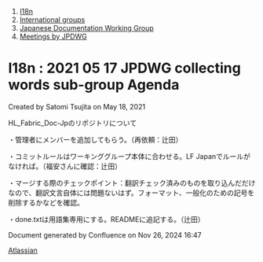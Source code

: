1. [I18n](index.html)
2. [International groups](International-groups_22970373.html)
3. [Japanese Documentation Working Group](Japanese-Documentation-Working-Group_22970444.html)
4. [Meetings by JPDWG](Meetings-by-JPDWG_22970537.html)

# I18n : 2021 05 17 JPDWG collecting words sub-group Agenda

Created by Satomi Tsujita on May 18, 2021

HL\_Fabric\_Doc-Jpのリポジトリについて

・管理者にメンバーを追加してもらう。（再依頼：辻田）

・コミットルールはワーキンググループ本体に合わせる。LF Japanでルールがなければ。（福安さんに確認：辻田）

・マージする際のチェックポイント：翻訳チェック済みのものを取り込んだだけなので、翻訳文言自体には問題ないはず。フォーマット、一般化のための記号を削除するかなどを確認。

・done.txtは用語集専用にする。READMEに追記する。（辻田）

Document generated by Confluence on Nov 26, 2024 16:47

[Atlassian](http://www.atlassian.com/)
